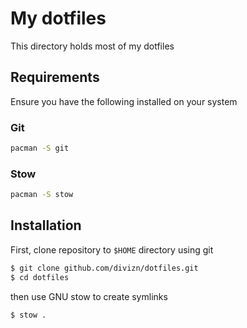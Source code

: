 # My dotfiles

This directory holds most of my dotfiles

## Requirements

Ensure you have the following installed on your system

### Git

```bash
pacman -S git
```

### Stow

```bash
pacman -S stow
```

## Installation

First, clone repository to `$HOME` directory using git

```bash
$ git clone github.com/divizn/dotfiles.git
$ cd dotfiles
```

then use GNU stow to create symlinks

```bash
$ stow .
```

